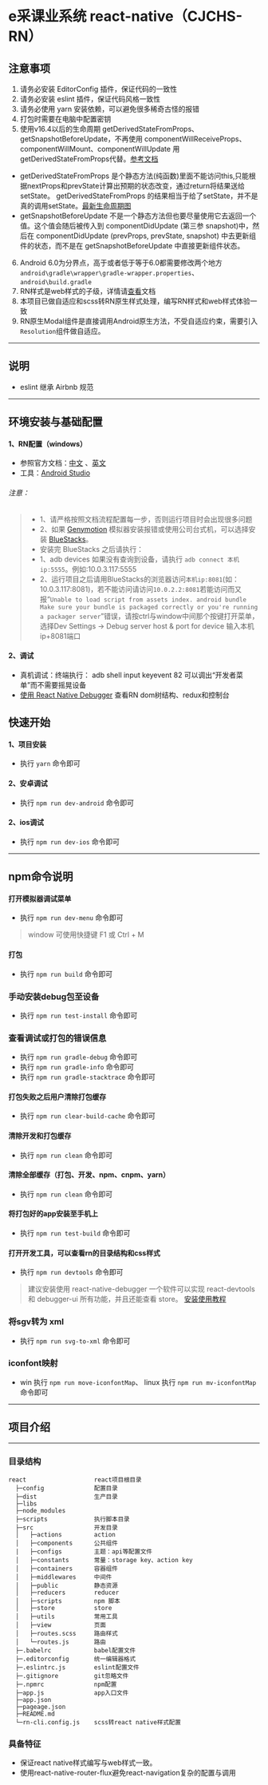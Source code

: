 # e采课业系统 react-native（CJCHS-RN）

## 注意事项
1. 请务必安装 EditorConfig 插件，保证代码的一致性
2. 请务必安装 eslint 插件，保证代码风格一致性 
3. 请务必使用 yarn 安装依赖，可以避免很多稀奇古怪的报错
4. 打包时需要在电脑中配置密钥
5. 使用v16.4以后的生命周期 getDerivedStateFromProps、getSnapshotBeforeUpdate，不再使用 componentWillReceiveProps、componentWillMount、componentWillUpdate 用 getDerivedStateFromProps代替。[参考文档](https://zhuanlan.zhihu.com/p/38030418)
 - getDerivedStateFromProps 是个静态方法(纯函数)里面不能访问this,只能根据nextProps和prevState计算出预期的状态改变，通过return将结果送给setState。 getDerivedStateFromProps 的结果相当于给了setState，并不是真的调用setState。[最新生命周期图](http://projects.wojtekmaj.pl/react-lifecycle-methods-diagram/)
 - getSnapshotBeforeUpdate 不是一个静态方法但也要尽量使用它去返回一个值。这个值会随后被传入到 componentDidUpdate (第三参 snapshot)中，然后在 componentDidUpdate (prevProps, prevState, snapshot) 中去更新组件的状态，而不是在 getSnapshotBeforeUpdate 中直接更新组件状态。
6. Android 6.0为分界点，高于或者低于等于6.0都需要修改两个地方`android\gradle\wrapper\gradle-wrapper.properties`、`android\build.gradle`
7. RN样式是web样式的子级，详情请[查看](https://github.com/doyoe/react-native-stylesheet-guide)文档
8. 本项目已做自适应和scss转RN原生样式处理，编写RN样式和web样式体验一致
9. RN原生Modal组件是直接调用Android原生方法，不受自适应约束，需要引入`Resolution`组件做自适应。

---

## 说明
 - eslint 继承 Airbnb 规范

-----

## 环境安装与基础配置
#### 1、RN配置（windows）

- 参照官方文档：[中文](https://reactnative.cn/) 、[英文](https://facebook.github.io/react-native/)
- 工具：[Android Studio](https://developer.android.google.cn/studio/)

###### 注意：
  > * 1、请严格按照文档流程配置每一步，否则运行项目时会出现很多问题
  > * 2、如果 [Genymotion](https://www.genymotion.com/download/) 模拟器安装报错或使用公司台式机，可以选择安装 [BlueStacks](http://www.bluestacks.cn/)。
  > * 安装完 BlueStacks 之后请执行：
  > * 1、adb devices 如果没有查询到设备，请执行 ```adb connect 本机ip:5555```。例如:10.0.3.117:5555
  > * 2、运行项目之后请用BlueStacks的浏览器访问```本机ip:8081```(如：10.0.3.117:8081)，若不能访问请访问```10.0.2.2:8081```若能访问而又报“```Unable to load script from assets index. android bundle Make sure your bundle is packaged correctly or you're running a packager server```”错误，请按ctrl与window中间那个按键打开菜单，选择Dev Settings -> Debug server host & port for device 输入本机ip+8081端口

#### 2、调试
- 真机调试：终端执行： adb shell input keyevent 82 可以调出“开发者菜单”而不需要摇晃设备
- [使用 React Native Debugger](http://beansoft.biz/2017/05/17/react-native-debugger-%E7%8B%AC%E7%AB%8B%E8%B0%83%E8%AF%95%E5%99%A8%E7%9A%84%E4%BD%BF%E7%94%A8%E6%96%B9%E6%B3%95/) 查看RN dom树结构、redux和控制台

## 快速开始

#### 1、项目安装
- 执行 `yarn` 命令即可

#### 2、安卓调试
- 执行 `npm run dev-android` 命令即可

#### 2、ios调试
- 执行 `npm run dev-ios` 命令即可

---

## npm命令说明
#### 打开模拟器调试菜单
- 执行 `npm run dev-menu` 命令即可
> window 可使用快捷键 F1 或 Ctrl + M

#### 打包
- 执行 `npm run build` 命令即可

### 手动安装debug包至设备
- 执行 `npm run test-install` 命令即可 

### 查看调试或打包的错误信息
- 执行 `npm run gradle-debug` 命令即可
- 执行 `npm run gradle-info` 命令即可
- 执行 `npm run gradle-stacktrace` 命令即可

#### 打包失败之后用户清除打包缓存
- 执行 `npm run clear-build-cache` 命令即可

#### 清除开发和打包缓存
- 执行 `npm run clean` 命令即可

#### 清除全部缓存（打包、开发、npm、cnpm、yarn）
- 执行 `npm run clean` 命令即可

#### 将打包好的app安装至手机上
- 执行 `npm run test-build` 命令即可

#### 打开开发工具，可以查看rn的目录结构和css样式
- 执行 `npm run devtools` 命令即可
> 建议安装使用 react-native-debugger 一个软件可以实现 react-devtools 和 debugger-ui 所有功能，并且还能查看 store。
> [安装使用教程](http://beansoft.biz/2017/05/17/react-native-debugger-%E7%8B%AC%E7%AB%8B%E8%B0%83%E8%AF%95%E5%99%A8%E7%9A%84%E4%BD%BF%E7%94%A8%E6%96%B9%E6%B3%95/) 

### 将sgv转为 xml
 - 执行 `npm run svg-to-xml` 命令即可

### iconfont映射
 - win 执行 `npm run move-iconfontMap`、 linux 执行 `npm run mv-iconfontMap` 命令即可

---

## 项目介绍
---

### 目录结构
```
react                   react项目根目录
  ├─config              配置目录
  ├─dist                生产目录
  ├─libs                
  ├─node_modules
  ├─scripts             执行脚本目录
  ├─src                 开发目录
  │   ├─actions         action
  │   ├─components      公共组件
  |   ├─configs         主题：api等配置文件
  │   ├─constants       常量：storage key、action key
  │   ├─containers      容器组件
  │   ├─middlewares     中间件
  │   ├─public          静态资源
  │   ├─reducers        reducer
  │   ├─scripts         npm 脚本
  │   ├─store           store        
  │   ├─utils           常用工具      
  │   ├─view            页面
  │   ├─routes.scss     路由样式
  │   └─routes.js       路由
  ├─.babelrc            babel配置文件
  ├─.editorconfig       统一编辑器格式
  ├─.eslintrc.js        eslint配置文件
  ├─.gitignore          git忽略文件
  ├─.npmrc              npm配置
  ├─app.js              app入口文件
  ├─app.json
  ├─pageage.json        
  ├─README.md
  └─rn-cli.config.js    scss转react native样式配置
```

### 具备特征
- 保证react native样式编写与web样式一致。
- 使用react-native-router-flux避免react-navigation复杂的配置与调用